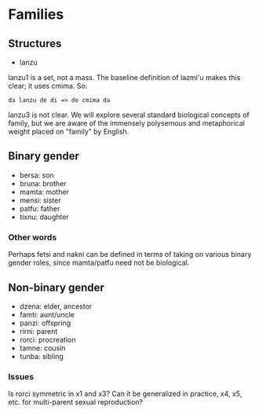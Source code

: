 # Families

## Structures

* lanzu

lanzu1 is a set, not a mass. The baseline definition of lazmi'u makes this
clear; it uses cmima. So:

    da lanzu de di => de cmima da

lanzu3 is not clear. We will explore several standard biological concepts of
family, but we are aware of the immensely polysemous and metaphorical weight
placed on "family" by English.

## Binary gender

* bersa: son
* bruna: brother
* mamta: mother
* mensi: sister
* patfu: father
* tixnu: daughter

### Other words

Perhaps fetsi and nakni can be defined in terms of taking on various binary
gender roles, since mamta/patfu need not be biological.

## Non-binary gender

* dzena: elder, ancestor
* famti: aunt/uncle
* panzi: offspring
* rirni: parent
* rorci: procreation
* tamne: cousin
* tunba: sibling

### Issues

Is rorci symmetric in x1 and x3? Can it be generalized in practice, x4, x5,
etc. for multi-parent sexual reproduction?
